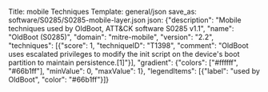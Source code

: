 Title: mobile Techniques
Template: general/json
save_as: software/S0285/S0285-mobile-layer.json
json: {"description": "Mobile techniques used by OldBoot, ATT&CK software S0285 v1.1", "name": "OldBoot (S0285)", "domain": "mitre-mobile", "version": "2.2", "techniques": [{"score": 1, "techniqueID": "T1398", "comment": "OldBoot uses escalated privileges to modify the init script on the device's boot partition to maintain persistence.[1]"}], "gradient": {"colors": ["#ffffff", "#66b1ff"], "minValue": 0, "maxValue": 1}, "legendItems": [{"label": "used by OldBoot", "color": "#66b1ff"}]}